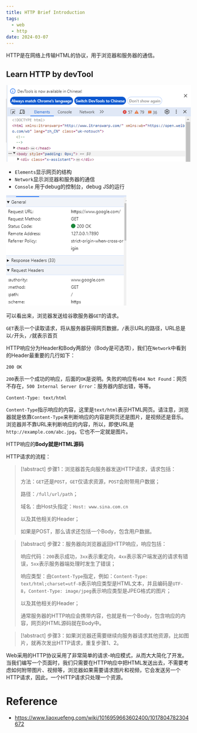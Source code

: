 ```yaml
---
title: HTTP Brief Introduction
tags:
  - web
  - http
date: 2024-03-07
---
```

HTTP是在网络上传输HTML的协议，用于浏览器和服务器的通信。

## Learn HTTP by devTool

![](computer_sci/web/http/attachments/Pasted%20image%2020240307164822.png)

* `Elements`显示网页的结构
* `Network`显示浏览器和服务器的通信
* `Console` 用于debug的控制台，debug JS的运行

![](computer_sci/web/http/attachments/Pasted%20image%2020240308153643.png)


可以看出来，浏览器发送给谷歌服务器`GET`的请求。

`GET`表示一个读取请求，将从服务器获得网页数据，`/`表示URL的路径，URL总是以`/`开头，`/`就表示首页


HTTP响应分为Header和Body两部分（Body是可选项），我们在`Network`中看到的Header最重要的几行如下：

```
200 OK
```

`200`表示一个成功的响应，后面的`OK`是说明。失败的响应有`404 Not Found`：网页不存在，`500 Internal Server Error`：服务器内部出错，等等。

```
Content-Type: text/html
```

`Content-Type`指示响应的内容，这里是`text/html`表示HTML网页。请注意，浏览器就是依靠`Content-Type`来判断响应的内容是网页还是图片，是视频还是音乐。浏览器并不靠URL来判断响应的内容，所以，即使URL是`http://example.com/abc.jpg`，它也不一定就是图片。

HTTP响应的**Body就是HTML源码**

HTTP请求的流程：

> [!abstract] 
> 步骤1：浏览器首先向服务器发送HTTP请求，请求包括：
> 
> 方法：`GET`还是`POST`，`GET`仅请求资源，`POST`会附带用户数据；
> 
> 路径：`/full/url/path`；
> 
> 域名：由Host头指定：`Host: www.sina.com.cn`
> 
> 以及其他相关的Header；
> 
> 如果是POST，那么请求还包括一个Body，包含用户数据。 


> [!abstract] 
> 步骤2：服务器向浏览器返回HTTP响应，响应包括：
> 
> 响应代码：`200`表示成功，`3xx`表示重定向，`4xx`表示客户端发送的请求有错误，`5xx`表示服务器端处理时发生了错误；
> 
> 响应类型：由`Content-Type`指定，例如：`Content-Type: text/html;charset=utf-8`表示响应类型是HTML文本，并且编码是`UTF-8`，`Content-Type: image/jpeg`表示响应类型是JPEG格式的图片；
> 
> 以及其他相关的Header；
> 
> 通常服务器的HTTP响应会携带内容，也就是有一个Body，包含响应的内容，网页的HTML源码就在Body中。 

> [!abstract] 
> 步骤3：如果浏览器还需要继续向服务器请求其他资源，比如图片，就再次发出HTTP请求，重复步骤1、2。 


Web采用的HTTP协议采用了非常简单的请求-响应模式，从而大大简化了开发。当我们编写一个页面时，我们只需要在HTTP响应中把HTML发送出去，不需要考虑如何附带图片、视频等，浏览器如果需要请求图片和视频，它会发送另一个HTTP请求，因此，一个HTTP请求只处理一个资源。

# Reference


* https://www.liaoxuefeng.com/wiki/1016959663602400/1017804782304672